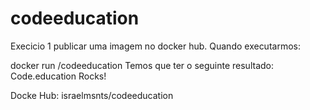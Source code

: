 # codeeducation

Execicio 1
publicar uma imagem no docker hub. Quando executarmos:

docker run <seu-user>/codeeducation
Temos que ter o seguinte resultado: Code.education Rocks!


Docke Hub: israelmsnts/codeeducation
